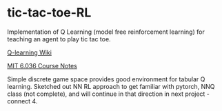# tic-tac-toe-RL

Implementation of Q Learning (model free reinforcement learning) for teaching an agent to play tic tac toe.

[Q-learning Wiki](https://en.wikipedia.org/wiki/Q-learning)

[MIT 6.036 Course Notes](https://openlearninglibrary.mit.edu/assets/courseware/v1/153f87d9a11295896ffa8215253bf354/asset-v1:MITx+6.036+1T2019+type@asset+block/notes_chapter_Reinforcement_learning.pdf)

Simple discrete game space provides good environment for tabular Q learning. Sketched out NN RL approach to get familiar with pytorch, NNQ class (not complete), and will continue in that direction in next project - connect 4.